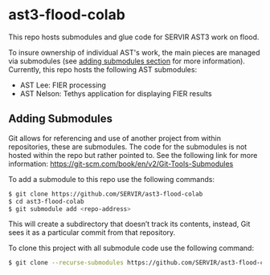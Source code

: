 # ast3-flood-colab
This repo hosts submodules and glue code for SERVIR AST3 work on flood.

To insure ownership of individual AST's work, the main pieces are managed via submodules (see [adding submodules section](#adding-submodules) for more information). Currently, this repo hosts the following AST submodules:

 * AST Lee: FIER processing
 * AST Nelson: Tethys application for displaying FIER results

## Adding Submodules

Git allows for referencing and use of another project from within repositories, these are submodules. The code for the submodules is not hosted within the repo but rather pointed to. See the following link for more information: https://git-scm.com/book/en/v2/Git-Tools-Submodules

To add a submodule to this repo use the following commands:

```bash
$ git clone https://github.com/SERVIR/ast3-flood-colab
$ cd ast3-flood-colab
$ git submodule add <repo-address>
```

This will create a subdirectory that doesn’t track its contents, instead, Git sees it as a particular commit from that repository.

To clone this project with all submodule code use the following command:

```bash
$ git clone --recurse-submodules https://github.com/SERVIR/ast3-flood-colab
```
